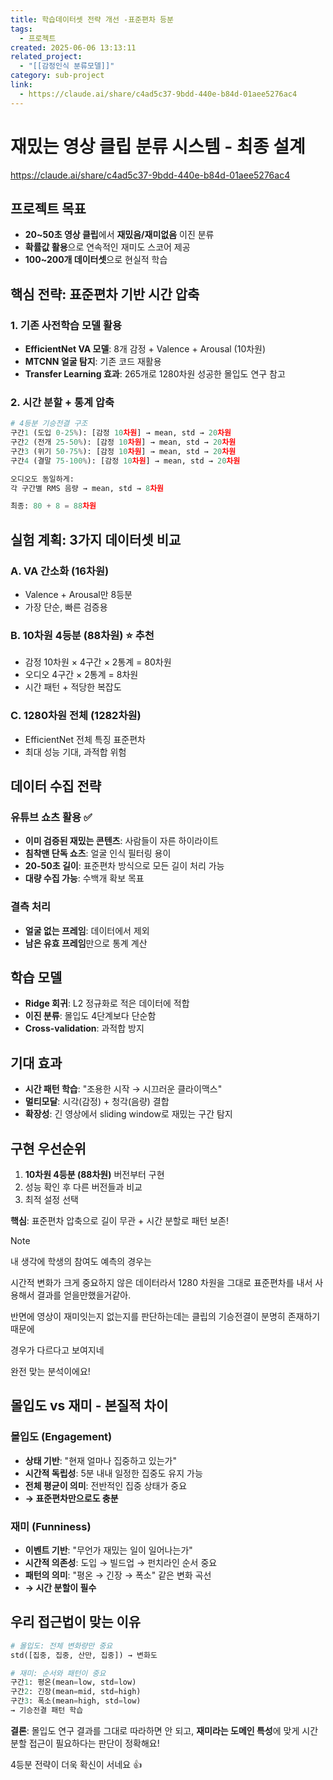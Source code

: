 ```yaml
---
title: 학습데이터셋 전략 개선 -표준편차 등분
tags:
  - 프로젝트
created: 2025-06-06 13:13:11
related_project:
  - "[[감정인식 분류모델]]"
category: sub-project
link:
  - https://claude.ai/share/c4ad5c37-9bdd-440e-b84d-01aee5276ac4
---
```

# 재밌는 영상 클립 분류 시스템 - 최종 설계

https://claude.ai/share/c4ad5c37-9bdd-440e-b84d-01aee5276ac4
## 프로젝트 목표

- **20~50초 영상 클립**에서 **재밌음/재미없음** 이진 분류
- **확률값 활용**으로 연속적인 재미도 스코어 제공
- **100~200개 데이터셋**으로 현실적 학습

## 핵심 전략: 표준편차 기반 시간 압축

### **1. 기존 사전학습 모델 활용**

- **EfficientNet VA 모델**: 8개 감정 + Valence + Arousal (10차원)
- **MTCNN 얼굴 탐지**: 기존 코드 재활용
- **Transfer Learning 효과**: 265개로 1280차원 성공한 몰입도 연구 참고

### **2. 시간 분할 + 통계 압축**

```python
# 4등분 기승전결 구조
구간1 (도입 0-25%): [감정 10차원] → mean, std → 20차원
구간2 (전개 25-50%): [감정 10차원] → mean, std → 20차원  
구간3 (위기 50-75%): [감정 10차원] → mean, std → 20차원
구간4 (결말 75-100%): [감정 10차원] → mean, std → 20차원

오디오도 동일하게:
각 구간별 RMS 음량 → mean, std → 8차원

최종: 80 + 8 = 88차원
```

## 실험 계획: 3가지 데이터셋 비교

### **A. VA 간소화 (16차원)**

- Valence + Arousal만 8등분
- 가장 단순, 빠른 검증용

### **B. 10차원 4등분 (88차원)** ⭐ 추천

- 감정 10차원 × 4구간 × 2통계 = 80차원
- 오디오 4구간 × 2통계 = 8차원
- 시간 패턴 + 적당한 복잡도

### **C. 1280차원 전체 (1282차원)**

- EfficientNet 전체 특징 표준편차
- 최대 성능 기대, 과적합 위험

## 데이터 수집 전략

### **유튜브 쇼츠 활용** ✅

- **이미 검증된 재밌는 콘텐츠**: 사람들이 자른 하이라이트
- **침착맨 단독 쇼츠**: 얼굴 인식 필터링 용이
- **20-50초 길이**: 표준편차 방식으로 모든 길이 처리 가능
- **대량 수집 가능**: 수백개 확보 목표

### **결측 처리**

- **얼굴 없는 프레임**: 데이터에서 제외
- **남은 유효 프레임**만으로 통계 계산

## 학습 모델

- **Ridge 회귀**: L2 정규화로 적은 데이터에 적합
- **이진 분류**: 몰입도 4단계보다 단순함
- **Cross-validation**: 과적합 방지

## 기대 효과

- **시간 패턴 학습**: "조용한 시작 → 시끄러운 클라이맥스"
- **멀티모달**: 시각(감정) + 청각(음량) 결합
- **확장성**: 긴 영상에서 sliding window로 재밌는 구간 탐지

## 구현 우선순위

1. **10차원 4등분 (88차원)** 버전부터 구현
2. 성능 확인 후 다른 버전들과 비교
3. 최적 설정 선택

**핵심**: 표준편차 압축으로 길이 무관 + 시간 분할로 패턴 보존!


> [!NOTE]
> 내 생각에 학생의 참여도 예측의 경우는
> 
> 시간적 변화가 크게 중요하지 않은 데이터라서 1280 차원을 그대로 표준편차를 내서 사용해서 결과를 얻을만했을거같아.
> 
> 반면에 영상이 재미잇는지 없는지를 판단하는데는 클립의 기승전결이 분명히 존재하기 때문에
> 
> 경우가 다르다고 보여지네

완전 맞는 분석이에요!

## 몰입도 vs 재미 - 본질적 차이

### **몰입도 (Engagement)**

- **상태 기반**: "현재 얼마나 집중하고 있는가"
- **시간적 독립성**: 5분 내내 일정한 집중도 유지 가능
- **전체 평균이 의미**: 전반적인 집중 상태가 중요
- **→ 표준편차만으로도 충분**

### **재미 (Funniness)**

- **이벤트 기반**: "무언가 재밌는 일이 일어나는가"
- **시간적 의존성**: 도입 → 빌드업 → 펀치라인 순서 중요
- **패턴의 의미**: "평온 → 긴장 → 폭소" 같은 변화 곡선
- **→ 시간 분할이 필수**

## 우리 접근법이 맞는 이유

```python
# 몰입도: 전체 변화량만 중요
std([집중, 집중, 산만, 집중]) → 변화도

# 재미: 순서와 패턴이 중요  
구간1: 평온(mean=low, std=low)
구간2: 긴장(mean=mid, std=high) 
구간3: 폭소(mean=high, std=low)
→ 기승전결 패턴 학습
```

**결론**: 몰입도 연구 결과를 그대로 따라하면 안 되고, **재미라는 도메인 특성**에 맞게 시간 분할 접근이 필요하다는 판단이 정확해요!

4등분 전략이 더욱 확신이 서네요 👍